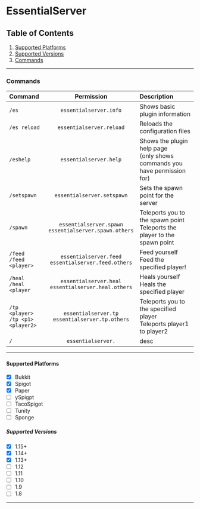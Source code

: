 # EssentialServer
## Table of Contents
 1.  [Supported Platforms](#Supported-Platforms)
 2.  [Supported Versions](#Supported-Versions)
 3.  [Commands](#Commands)

___

### Commands
|**Command**            | **Permission**    | **Description**   |
|:---|:---:|:---|
|`/es`|`essentialserver.info`|Shows basic plugin information|
|`/es reload`|`essentialserver.reload`|Reloads the configuration files| 
|`/eshelp`|`essentialserver.help`|Shows the plugin help page <br> (only shows commands you have permission for)| 
|`/setspawn`|`essentialserver.setspawn`|Sets the spawn point for the server|
|`/spawn`|`essentialserver.spawn`<br>`essentialserver.spawn.others`|Teleports you to the spawn point <br> Teleports the player to the spawn point| 
|`/feed`<br>`/feed <player>`|`essentialserver.feed`<br>`essentialserver.feed.others`|Feed yourself <br> Feed the specified player!| 
|`/heal`<br>`/heal <player`|`essentialserver.heal`<br>`essentialserver.heal.others`|Heals yourself <br> Heals the specified player|
|`/tp <player>`<br>`/tp <p1> <player2>`|`essentialserver.tp`<br>`essentialserver.tp.others`|Teleports you to the specified player<br>Teleports player1 to player2|
|`/`|`essentialserver.`|desc|

___

#### Supported Platforms
-   [x] Bukkit
-   [x] Spigot
-   [x] Paper
-   [ ] ySpigpt
-   [ ] TacoSpigot
-   [ ] Tunity
-   [ ] Sponge

##### Supported Versions
-   [x] 1.15+
-   [x] 1.14+
-   [x] 1.13+
-   [ ] 1.12
-   [ ] 1.11
-   [ ] 1.10
-   [ ] 1.9
-   [ ] 1.8

___
